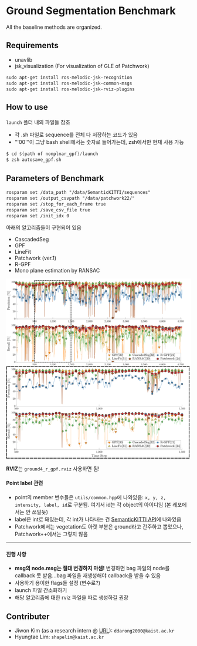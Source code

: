 # Ground Segmentation Benchmark 

All the baseline methods are organized.


## Requirements

* unavlib
* jsk_visualization (For visualization of GLE of Patchwork)
 
```
sudo apt-get install ros-melodic-jsk-recognition
sudo apt-get install ros-melodic-jsk-common-msgs
sudo apt-get install ros-melodic-jsk-rviz-plugins
```

## How to use

`launch` 폴더 내의 파일들 참조

* 각 .sh 파일로 sequence를 전체 다 저장하는 코드가 있음
* "'00'"이 그냥 bash shell에서는 숫자로 들어가는데, zsh에서만 현재 사용 가능

```asm
$ cd ${path of nonplnar_gpf}/launch
$ zsh autosave_gpf.sh
```

## Parameters of Benchmark

```
rosparam set /data_path "/data/SemanticKITTI/sequences"
rosparam set /output_csvpath "/data/patchwork22/"
rosparam set /stop_for_each_frame true
rosparam set /save_csv_file true
rosparam set /init_idx 0
```

아래의 알고리즘들이 구현되어 있음

* CascadedSeg
* GPF
* LineFit
* Patchwork (ver.1)  
* R-GPF
* Mono plane estimation by RANSAC


![Image text](config/materials/seq00_results.png)

**RVIZ**는 `ground4_r_gpf.rviz` 사용하면 됨!

#### Point label 관련
* point의 member 변수들은 `utils/common.hpp`에 나와있음: `x, y, z, intensity, label, id`로 구분됨. 여기서 id는 각 object의 아이디임 (본 레포에서는 안 쓰일듯)
* label은 int로 돼있는데, 각 int가 나타내는 건 [SemanticKITTI API](https://github.com/PRBonn/semantic-kitti-api/blob/master/config/semantic-kitti.yaml)에 나와있음
* Patchwork에서는 vegetation도 아랫 부분은 ground라고 간주하고 뽑았으나, Patchwork++에서는 그렇지 않음

--- 

#### 진행 사항

* **msg의 node.msg는 절대 변경하지 마셈!** 변경하면 bag 파일의 node를 callback 못 받음...bag 파일을 재생성해야 callback을 받을 수 있음
* 사용하기 용이한 flags들 설정 (변수로?)
* launch 파일 간소화하기
* 해당 알고리즘에 대한 rviz 파일을 따로 생성하길 권장


## Contributer

* Jiwon Kim (as a research intern @ [URL](https://urobot.kaist.ac.kr/)): `ddarong2000@kaist.ac.kr`
* Hyungtae Lim: `shapelim@kaist.ac.kr`
